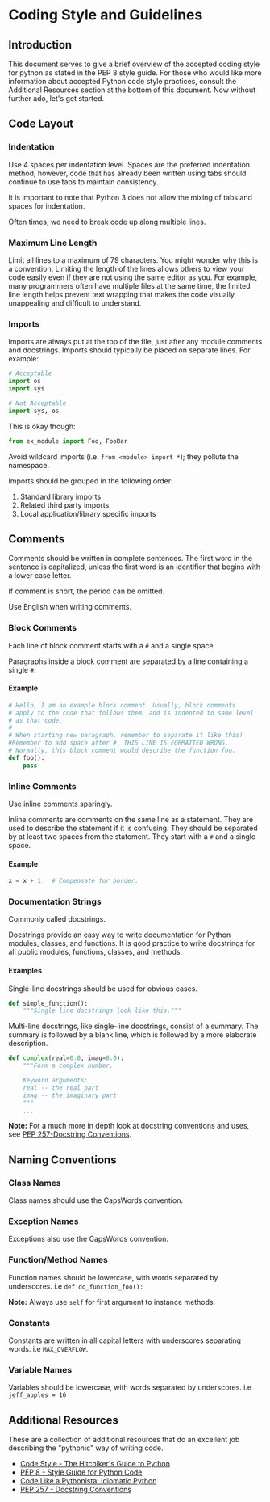 # Coding Style and Guidelines

## Introduction

This document serves to give a brief overview of the accepted coding style for python as stated in the PEP 8 style guide. For those who would like 
more information about accepted Python code style practices, consult the 
Additional Resources section at the bottom of this document. Now without further ado, let's get started.

## Code Layout

### Indentation

Use 4 spaces per indentation level. Spaces are the preferred indentation
method, however, code that has already been written using tabs should
continue to use tabs to maintain consistency.

It is important to note that Python 3 does not allow the mixing of tabs
and spaces for indentation. 

Often times, we need to break code up along multiple lines.

### Maximum Line Length

Limit all lines to a maximum of 79 characters. You might wonder why this
is a convention. Limiting the length of the lines allows others to view
your code easily even if they are not using the same editor as you. For
example, many programmers often have multiple files at the same time, the
limited line length helps prevent text wrapping that makes the code
visually unappealing and difficult to understand.

### Imports

Imports are always put at the top of the file, just after any module
comments and docstrings.
Imports should typically be placed on separate lines. For example:
```python
# Acceptable
import os
import sys

# Not Acceptable
import sys, os
```
This is okay though:
```python
from ex_module import Foo, FooBar
```
Avoid wildcard imports (i.e. `from <module> import *`); they pollute the
namespace.

Imports should be grouped in the following order:
1. Standard library imports
2. Related third party imports
3. Local application/library specific imports

## Comments

Comments should be written in complete sentences. The first word in the
sentence is capitalized, unless the first word is an identifier that 
begins with a lower case letter.

If comment is short, the period can be omitted.

Use English when writing comments.

### Block Comments

Each line of block comment starts with a `#` and a single space.

Paragraphs inside a block comment are separated by a line containing
a single `#`.

#### Example

```python
# Hello, I am an example block comment. Usually, block comments
# apply to the code that follows them, and is indented to same level
# as that code.
#
# When starting new paragraph, remember to separate it like this!
#Remember to add space after #, THIS LINE IS FORMATTED WRONG.
# Normally, this block comment would describe the function foo.
def foo():
    pass
```

### Inline Comments

Use inline comments sparingly.

Inline comments are comments on the same line as a statement. They are 
used to describe the statement if it is confusing. They should be 
separated by at least two spaces from the statement.  They start with a `#`
and a single space.

#### Example
```python
x = x + 1	# Compensate for border.

```
### Documentation Strings

Commonly called docstrings.

Docstrings provide an easy way to write documentation for Python modules, 
classes, and functions. It is good practice to write docstrings for all
public modules, functions, classes, and methods.  

#### Examples

Single-line docstrings should be used for obvious cases.
```python
def simple_function():
    """Single line docstrings look like this."""
```
Multi-line docstrings, like single-line docstrings, consist of
a summary. The summary is followed by a blank line, which is followed
by a more elaborate description.
```python
def complex(real=0.0, imag=0.0):
    """Form a complex number.

    Keyword arguments:
    real -- the real part
    imag -- the imaginary part
    """
    ...
```
**Note:** For a much more in depth look at docstring conventions and
uses, see [PEP 257-Docstring Conventions](https://www.python.org/dev/peps/pep-0257/).

## Naming Conventions

### Class Names

Class names should use the CapsWords convention.

### Exception Names

Exceptions also use the CapsWords convention.

### Function/Method Names

Function names should be lowercase, with words separated by underscores.
i.e `def do_function_foo():`

**Note:** Always use `self` for first argument to instance methods.

### Constants

Constants are written in all capital letters with underscores separating
words. i.e `MAX_OVERFLOW`.

### Variable Names

Variables should be lowercase, with words separated by underscores.
i.e `jeff_apples = 16`

## Additional Resources

These are a collection of additional resources that do an excellent job
describing the "pythonic" way of writing code.

* [Code Style - The Hitchiker's Guide to Python](http://docs.python-guide.org/en/latest/writing/style/)
* [PEP 8 - Style Guide for Python Code](https://www.python.org/dev/peps/pep-0008/)
* [Code Like a Pythonista: Idiomatic Python](http://python.net/~goodger/projects/pycon/2007/idiomatic/handout.html)
* [PEP 257 - Docstring Conventions](https://www.python.org/dev/peps/pep-0257/)
 
